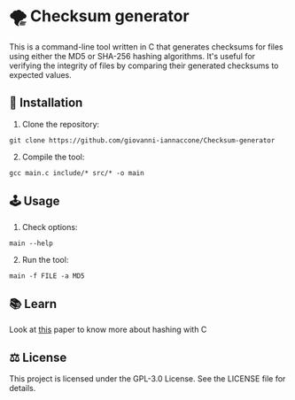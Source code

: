 # 🌪 Checksum generator 
This is a command-line tool written in C that generates checksums for files using either the MD5 or SHA-256 hashing algorithms. It's useful for verifying the integrity of files by comparing their generated checksums to expected values.

## 🌱 Installation
1. Clone the repository:
```
git clone https://github.com/giovanni-iannaccone/Checksum-generator
```
2. Compile the tool:
```
gcc main.c include/* src/* -o main
```
## 🕹 Usage
1. Check options:
```
main --help
```
2. Run the tool:
```
main -f FILE -a MD5
```

## 📚 Learn
Look at <a href="https://datatracker.ietf.org/doc/html/rfc1321">this</a> paper to know more about hashing with C

## ⚖ License
This project is licensed under the GPL-3.0 License. See the LICENSE file for details.
